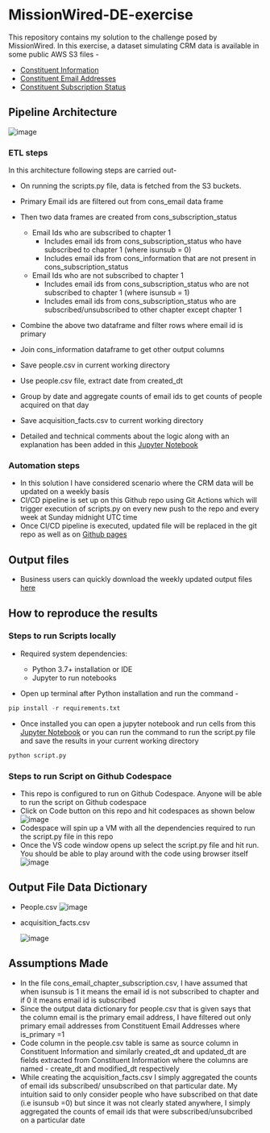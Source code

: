 # MissionWired-DE-exercise

This repository contains my solution to the challenge posed by MissionWired. In this exercise, a dataset simulating CRM data is available in some public AWS S3 files - 
- [Constituent Information](https://als-hiring.s3.amazonaws.com/fake_data/2020-07-01_17%3A11%3A00/cons.csv)
- [Constituent Email Addresses](https://als-hiring.s3.amazonaws.com/fake_data/2020-07-01_17%3A11%3A00/cons_email.csv)
- [Constituent Subscription Status](https://als-hiring.s3.amazonaws.com/fake_data/2020-07-01_17%3A11%3A00/cons_email_chapter_subscription.csv)


## Pipeline Architecture

![image](https://user-images.githubusercontent.com/44323045/220688039-9e6c7e4c-fae6-4aa2-ba08-43ad22e935f1.png)

### ETL steps
In this architecture following steps are carried out-

- On running the scripts.py file, data is fetched from the S3 buckets.
- Primary Email ids are filtered out from cons_email data frame
- Then two data frames are created from cons_subscription_status
    - Email Ids who are subscribed to chapter 1 
        - Includes email ids from cons_subscription_status who have subscribed to chapter 1 (where isunsub = 0)
        - Includes email ids from cons_information that are not present in cons_subscription_status
    - Email Ids who are not subscribed to chapter 1
        - Includes email ids from cons_subscription_status who are not subscribed to chapter 1 (where isunsub = 1)
        - Includes email ids from cons_subscription_status who are subscribed/unsubscribed to other chapter except chapter 1
 - Combine the above two dataframe and filter rows where email id is primary
 - Join cons_information dataframe to get other output columns
 - Save people.csv in current working directory
 - Use people.csv file, extract date from created_dt
 - Group by date and aggregate counts of email ids to get counts of people acquired on that day
 - Save acquisition_facts.csv to current working directory

- Detailed and technical comments about the logic along with an explanation has been added in this [Jupyter Notebook](https://github.com/maddy3940/MissionWired-DE-exercise/blob/main/DE_exercise.ipynb)

### Automation steps

-  In this solution I have considered scenario where the CRM data will be updated on a weekly basis
-  CI/CD pipeline is set up on this Github repo using Git Actions which will trigger execution of scripts.py on every new push to the repo and every week at Sunday midnight UTC time
-  Once CI/CD pipeline is executed, updated file will be replaced in the git repo as well as on [Github pages](https://maddy3940.github.io/MissionWired-DE-exercise/data)


## Output files

-  Business users can quickly download the weekly updated output files [here](https://maddy3940.github.io/MissionWired-DE-exercise/data)

## How to reproduce the results

### Steps to run Scripts locally

- Required system dependencies:

    - Python 3.7+ installation or IDE
    - Jupyter to run notebooks

- Open up terminal after Python installation and run the command -
```python
pip install -r requirements.txt
```
- Once installed you can open a jupyter notebook and run cells from this [Jupyter Notebook](https://github.com/maddy3940/MissionWired-DE-exercise/blob/main/DE_exercise.ipynb) or you can run the command to run the script.py file and save the results in your current working directory
```python
python script.py
```
### Steps to run Script on Github Codespace
- This repo is configured to run on Github Codespace. Anyone will be able to run the script on Github codespace
- Click on Code button on this repo and hit codespaces as shown below
![image](https://user-images.githubusercontent.com/44323045/220700911-a19f2a76-21c1-4580-97f3-e9d2242a87e3.png)
- Codespace will spin up a VM with all the dependencies required to run the script.py file in this repo
- Once the VS code window opens up select the script.py file and hit run. You should be able to play around with the code using browser itself
![image](https://user-images.githubusercontent.com/44323045/220702255-17c02b84-704c-4b68-829d-777079794a27.png)



## Output File Data Dictionary
- People.csv
  ![image](https://user-images.githubusercontent.com/44323045/220690367-5e030e74-fec4-4755-b3a6-eaa002545521.png)

- acquisition_facts.csv

  ![image](https://user-images.githubusercontent.com/44323045/220690467-4c228d51-da69-42d3-a98b-6590dfd4b182.png)


## Assumptions Made
- In the file cons_email_chapter_subscription.csv, I have assumed that when isunsub is 1 it means the email id is not subscribed to chapter and if 0 it means email id is subscribed
- Since the output data dictionary for people.csv that is given says that the column email is the primary email address, I have filtered out only primary email addresses from Constituent Email Addresses where is_primary =1
- Code column in the people.csv table is same as source column in Constituent Information and similarly created_dt and updated_dt are fields extracted from Constituent Information where the columns are named - create_dt and modified_dt respectively
- While creating the acquisition_facts.csv I simply aggregated the counts of email ids subscribed/ unsubscribed on that particular date. My intuition said to only consider people who have subscribed on that date (i.e isunsub =0) but since it was not clearly stated anywhere, I simply aggregated the counts of email ids that were subscribed/unsubcribed on a particular date 
